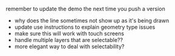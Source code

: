remember to update the demo the next time you push a version
- why does the line sometimes not show up as it's being drawn
- update use instructions to explain geometry type issues
- make sure this will work with touch screens
- handle multiple layers that are selectable??
- more elegant way to deal with selectability?
